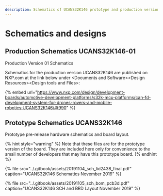 ```yaml
---
description: Schematics of UCANS32K146 prototype and production version
---
```


# Schematics and designs

## Production Schematics UCANS32K146-01

Production Version 01 Schematics

Schematics for the production version UCANS32K146 are published on NXP.com at the link below under &lt;Documents and Software&gt;&lt;Design Resources&gt;&lt;Design tools and Files&gt;:

{% embed url="https://www.nxp.com/design/development-boards/automotive-development-platforms/s32k-mcu-platforms/can-fd-development-system-for-drones-rovers-and-mobile-robotics:UCANS32K146\#t990" %}

## Prototype Schematics UCANS32K146

Prototype pre-release hardware schematics and board layout.

{% hint style="warning" %}
Note that these files are for the prototype version of the board. They are included here only for convenience to the small number of developers that may have this prototype board.
{% endhint %}

{% file src="../.gitbook/assets/20191104\_sch\_lid2438\_final.pdf" caption="UCANS32K146 Schematics November 2019" %}

{% file src="../.gitbook/assets/20191105\_sch\_bom\_pcb3d.pdf" caption="UCANS32K146 SCH and BRD Layout November 2019" %}



